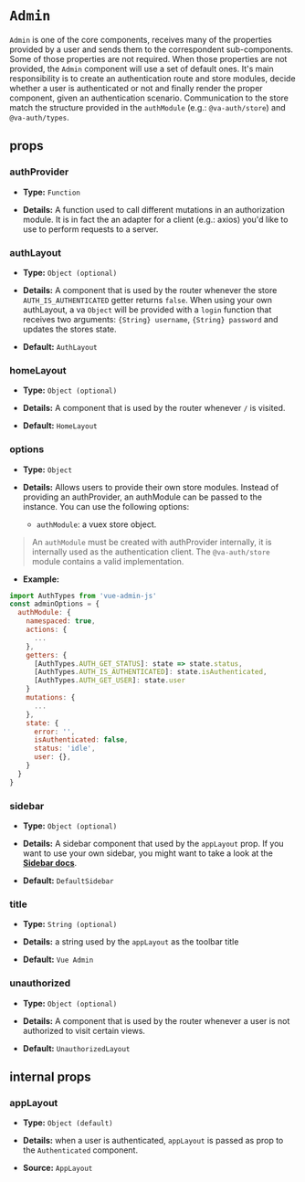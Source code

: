 # `Admin`

`Admin` is one of the core components, receives many of the properties provided by a user and sends them to the correspondent sub-components. Some of those properties are not required. When those properties are not provided, the `Admin` component will use a set of default ones.
It's main responsibility is to create an authentication route and store modules, decide whether a user is authenticated or not and finally render the proper component, given an authentication scenario.
Communication to the store match the structure provided in the `authModule` (e.g.: `@va-auth/store`) and `@va-auth/types`.

## props

### authProvider

+   **Type:** `Function`

+   **Details:** A function used to call different mutations in an authorization module. It is in fact the an adapter for a client (e.g.: axios) you'd like to use to perform requests to a server.

### authLayout

+   **Type:** `Object (optional)`

+   **Details:** A component that is used by the router whenever the store `AUTH_IS_AUTHENTICATED` getter returns `false`. When using your own authLayout, a va `Object` will be provided with a `login` function that receives two arguments: `{String} username`, `{String} password` and updates the stores state.

+   **Default:** `AuthLayout`

### homeLayout

+   **Type:** `Object (optional)`

+   **Details:** A component that is used by the router whenever `/` is visited.

+   **Default:** `HomeLayout`

### options

+   **Type:** `Object`

+   **Details:** Allows users to provide their own store modules. Instead of providing an authProvider, an authModule can be passed to the instance.
You can use the following options:  
    +   `authModule`: a vuex store object.

>   An `authModule` must be created with authProvider internally, it is internally used as the authentication client. The `@va-auth/store` module contains a valid implementation.

+   **Example:**

```js
import AuthTypes from 'vue-admin-js'
const adminOptions = {
  authModule: {
    namespaced: true,
    actions: {
      ...
    },
    getters: {
      [AuthTypes.AUTH_GET_STATUS]: state => state.status,
      [AuthTypes.AUTH_IS_AUTHENTICATED]: state.isAuthenticated,
      [AuthTypes.AUTH_GET_USER]: state.user
    }
    mutations: {
      ...
    },
    state: {
      error: '',
      isAuthenticated: false,
      status: 'idle',
      user: {},
    }
  }
}
```

### sidebar

+   **Type:** `Object (optional)`

+   **Details:** A sidebar component that used by the `appLayout` prop. If you want to use your own sidebar, you might want to take a look at the [**Sidebar docs**](../Ui-Components/Sidebar.md).

+   **Default:** `DefaultSidebar`

### title

+   **Type:** `String (optional)`

+   **Details:** a string used by the `appLayout` as the toolbar title

+   **Default:** `Vue Admin`

### unauthorized

+   **Type:** `Object (optional)`

+   **Details:** A component that is used by the router whenever a user is not authorized to visit certain views.

+   **Default:** `UnauthorizedLayout`

## internal props

### appLayout

+   **Type:** `Object (default)`

+   **Details:** when a user is authenticated, `appLayout` is passed as prop to the `Authenticated` component.  

+   **Source:** `AppLayout`
